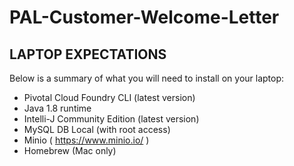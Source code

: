 # PAL-Customer-Welcome-Letter
## LAPTOP   EXPECTATIONS
Below   is   a   summary   of   what   you   will   need   to   install   on   your   laptop:
* Pivotal   Cloud   Foundry   CLI   (latest   version)
* Java   1.8   runtime
* Intelli-J   Community   Edition   (latest   version)
* MySQL   DB   Local   (with   root   access)
* Minio   ( https://www.minio.io/ )
* Homebrew   (Mac   only)
